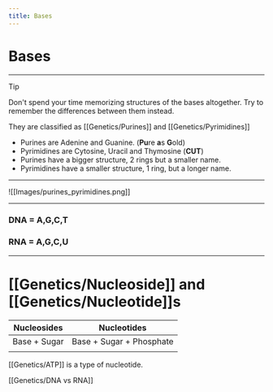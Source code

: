 ```yaml
---
title: Bases
---
```

# Bases
---
>[!tip] 
Don't spend your time memorizing structures of the bases altogether. Try to remember the differences between them instead.


They are classified as [[Genetics/Purines]] and [[Genetics/Pyrimidines]]

+ Purines are Adenine and Guanine. (**Pu**re **a**s **G**old)
+ Pyrimidines are Cytosine, Uracil and Thymosine (**CUT**)
+ Purines have a bigger structure, 2 rings but a smaller name. 
+ Pyrimidines have a smaller structure, 1 ring, but a longer name.
---
![[Images/purines_pyrimidines.png]]

---
### DNA = A,G,C,T
### RNA = A,G,C,U
---

# [[Genetics/Nucleoside]] and [[Genetics/Nucleotide]]s

| Nucleosides  | Nucleotides              |
| ------------ | ------------------------ |
| Base + Sugar | Base + Sugar + Phosphate |
|              |                          |

[[Genetics/ATP]] is a type of nucleotide.

[[Genetics/DNA vs RNA]] 
